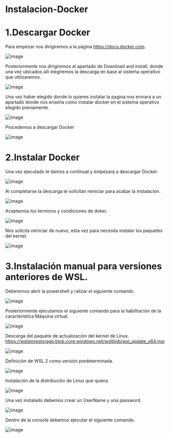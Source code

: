 # Instalacion-Docker

# 1.Descargar Docker
Para empezar nos dirigiremos a la página https://docs.docker.com.

![image](https://user-images.githubusercontent.com/91616284/167696698-f5ba8142-0018-4f75-b8de-2689f1537ac0.png)

Posteriormente nos dirigiremos al apartado de Download and install, donde una vez ubicados allí elegiremos la descarga en base al sistema operativo que utilizaremos.

![image](https://user-images.githubusercontent.com/91616284/167696907-3eba25df-ac23-4386-9e5e-9f62c9c5887e.png)


Una vez haber elegido donde lo quieres instalar la pagina nos enviara a un apartado donde nos enseña como instalar docker en el sistema operativo elegido previamente.

![image](https://user-images.githubusercontent.com/91616284/167697581-acae0e2c-4b68-408c-9e63-760c1383a3c0.png)

Procedemos a descargar Docker

![image](https://user-images.githubusercontent.com/91616284/167697999-39ebde11-2a23-4b1a-8d42-04a0aaa7f4bb.png)

# 2.Instalar Docker

Una vez ejecutado le damos a continual y empezará a descargar Docker.

![image](https://user-images.githubusercontent.com/91616284/167699139-78e9aefc-76ea-448d-890a-742c906fb884.png)


Al completarse la descarga te solicitan reiniciar para acabar la instalación.

![image](https://user-images.githubusercontent.com/91616284/167699361-e1e49ab7-2e6b-4d38-827e-442a3fa98f8d.png)

Aceptamos los terminos y condiciones de doker.

![image](https://user-images.githubusercontent.com/91616284/167700321-6eef1965-2d88-4090-8380-d0fd2164884f.png)

Nos solicita reiniciar de nuevo, esta vez para necesita instalar los paquetes del kernel.

![image](https://user-images.githubusercontent.com/91616284/167700685-02d080b7-27ae-4564-90e0-edd388e0d9db.png)

# 3.Instalación manual para versiones anteriores de WSL.

Deberemos abrir la powershell y ralizar el siguiente comando.

![image](https://user-images.githubusercontent.com/91616284/167721594-c0c3aa4c-20af-4fea-b61a-bb9da51906b3.png)

Posteriormente ejecutamos el siguiente comando para la habilitación de la característica Máquina virtual.

![image](https://user-images.githubusercontent.com/91616284/167723988-68516513-1cc0-4688-a36c-97cf14681662.png)

Descarga del paquete de actualización del kernel de Linux. https://wslstorestorage.blob.core.windows.net/wslblob/wsl_update_x64.msi

![image](https://user-images.githubusercontent.com/91616284/167724467-31843039-aa0b-4f50-8ebf-c71351c56d3c.png)

Definición de WSL 2 como versión predeterminada.

![image](https://user-images.githubusercontent.com/91616284/167724885-6599596f-e0a2-4855-937d-1c53a87bc328.png)

Instalación de la distribución de Linux que quiera.

![image](https://user-images.githubusercontent.com/91616284/167725102-a8d81d38-0757-4bb3-81c5-c67d837905e7.png)

Una vez instalado debemos crear un UserName y una password.

![image](https://user-images.githubusercontent.com/91616284/167725738-9a2f60b6-5dae-4f05-b102-c1a3659b4dc3.png)

Dentro de la consola debemos ejecutar el siguiente comando.

![image](https://user-images.githubusercontent.com/91616284/167725936-3b494da6-a08b-4b89-8789-029ce11a6fec.png)


